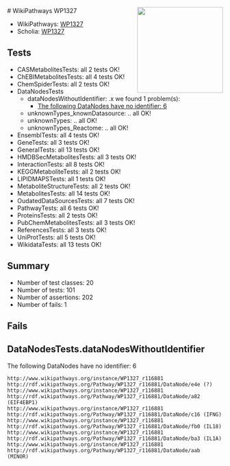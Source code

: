 <img style="float: right; width: 200px" src="https://upload.wikimedia.org/wikipedia/commons/thumb/8/83/Wplogo_with_text_500.png/640px-Wplogo_with_text_500.png" />
# WikiPathways WP1327

* WikiPathways: [WP1327](https://new.wikipathways.org/pathways/WP1327)
* Scholia: [WP1327](https://scholia.toolforge.org/wikipathways/WP1327)
## Tests
* CASMetabolitesTests: all 2 tests OK!
* ChEBIMetabolitesTests: all 4 tests OK!
* ChemSpiderTests: all 2 tests OK!
* DataNodesTests
    * dataNodesWithoutIdentifier: .x we found 1 problem(s):
        * [The following DataNodes have no identifier: 6](#d2d32fa5)
    * unknownTypes_knownDatasource: .. all OK!
    * unknownTypes: .. all OK!
    * unknownTypes_Reactome: .. all OK!
* EnsemblTests: all 4 tests OK!
* GeneTests: all 3 tests OK!
* GeneralTests: all 13 tests OK!
* HMDBSecMetabolitesTests: all 3 tests OK!
* InteractionTests: all 8 tests OK!
* KEGGMetaboliteTests: all 2 tests OK!
* LIPIDMAPSTests: all 1 tests OK!
* MetaboliteStructureTests: all 2 tests OK!
* MetabolitesTests: all 14 tests OK!
* OudatedDataSourcesTests: all 7 tests OK!
* PathwayTests: all 6 tests OK!
* ProteinsTests: all 2 tests OK!
* PubChemMetabolitesTests: all 3 tests OK!
* ReferencesTests: all 3 tests OK!
* UniProtTests: all 5 tests OK!
* WikidataTests: all 13 tests OK!


## Summary

* Number of test classes: 20
* Number of tests: 101
* Number of assertions: 202
* Number of fails: 1

## Fails

<a name="d2d32fa5" />

## DataNodesTests.dataNodesWithoutIdentifier

The following DataNodes have no identifier: 6
```
http://www.wikipathways.org/instance/WP1327_r116881 http://rdf.wikipathways.org/Pathway/WP1327_r116881/DataNode/e4e (?)
http://www.wikipathways.org/instance/WP1327_r116881 http://rdf.wikipathways.org/Pathway/WP1327_r116881/DataNode/a82 (EIF4EBP1)
http://www.wikipathways.org/instance/WP1327_r116881 http://rdf.wikipathways.org/Pathway/WP1327_r116881/DataNode/c16 (IFNG)
http://www.wikipathways.org/instance/WP1327_r116881 http://rdf.wikipathways.org/Pathway/WP1327_r116881/DataNode/fb0 (IL18)
http://www.wikipathways.org/instance/WP1327_r116881 http://rdf.wikipathways.org/Pathway/WP1327_r116881/DataNode/ba3 (IL1A)
http://www.wikipathways.org/instance/WP1327_r116881 http://rdf.wikipathways.org/Pathway/WP1327_r116881/DataNode/aab (MINOR)
```

